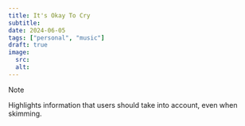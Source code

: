 ```yaml
---
title: It's Okay To Cry 
subtitle:
date: 2024-06-05
tags: ["personal", "music"]
draft: true
image:
  src:
  alt:
---
```


> [!NOTE]  
> Highlights information that users should take into account, even when skimming.